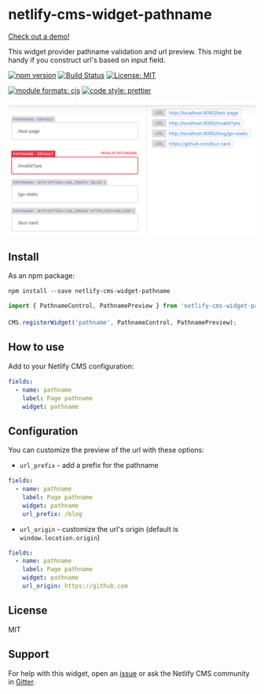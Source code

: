 # netlify-cms-widget-pathname

[Check out a demo!](https://netlify-cms-widget-pathname.netlify.com/demo)

This widget provider pathname validation and url preview. This might be handy if
you construct url's based on input field.

[![npm version][version-badge]][version]
[![Build Status][build-badge]][build]
[![License: MIT][license-badge]][license]

[![module formats: cjs][module-formats-badge]][unpkg-bundle]
[![code style: prettier][code-style-badge]][code-style]

![preview](docs/preview.png)

## Install

As an npm package:

```shell
npm install --save netlify-cms-widget-pathname
```

```js
import { PathnameControl, PathnamePreview } from 'netlify-cms-widget-pathname';

CMS.registerWidget('pathname', PathnameControl, PathnamePreview);
```

## How to use

Add to your Netlify CMS configuration:

```yaml
fields:
  - name: pathname
    label: Page pathname
    widget: pathname
```

## Configuration

You can customize the preview of the url with these options:

- `url_prefix` - add a prefix for the pathname

```yaml
fields:
  - name: pathname
    label: Page pathname
    widget: pathname
    url_prefix: /blog
```

- `url_origin` - customize the url's origin (default is `window.location.origin`)

```yaml
fields:
  - name: pathname
    label: Page pathname
    widget: pathname
    url_origin: https://github.com
```

## License

MIT

## Support

For help with this widget, open an [issue](https://github.com/buz-zard/netlify-cms-widget-pathname)
or ask the Netlify CMS community in [Gitter](https://gitter.im/netlify/netlifycms).

[version-badge]: https://badge.fury.io/js/netlify-cms-widget-pathname.svg
[version]: https://www.npmjs.com/package/netlify-cms-widget-pathname
[build-badge]: https://travis-ci.org/buz-zard/netlify-cms-widget-pathname.svg?branch=master
[build]: https://travis-ci.org/buz-zard/netlify-cms-widget-pathname
[license-badge]: https://img.shields.io/badge/License-MIT-yellow.svg
[license]: https://opensource.org/licenses/MIT
[code-style-badge]: https://img.shields.io/badge/code_style-prettier-ff69b4.svg
[code-style]: https://github.com/prettier/prettier
[module-formats-badge]: https://img.shields.io/badge/module%20formats-cjs-green.svg
[unpkg-bundle]: https://unpkg.com/redux-cached-api-middleware/lib/
